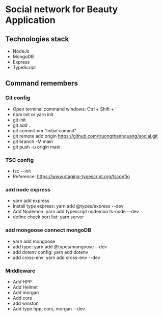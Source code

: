 # Social network for Beauty Application

## Technologies stack
- NodeJs
- MongoDB
- Express
- TypeScript

## Command  remembers
### Git config
- Open terminal  command windows: Ctrl + Shift + `
- npm  init or yarn init
- git init 
- git add .
- git commit =m "Initial commit"
- git remote add origin https://github.com/truongthanhquang/social.git
- git branch -M main
- git push -u origin main

### TSC config
- tsc --init
- Reference: https://www.staging-typescript.org/tsconfig

### add node express
- yarn add express
- Install type express: yarn add @types/express --dev
- Add Nodemon: yarn add typescript nodemon  ts-node --dev
- define check port list: yarn server

### add mongoose connect mongoDB
- yarn add mongoose
- add type: yarn add @types/mongoose --dev
- add dotenv config: yarn add dotenv
- add cross-env: yarn add cross-env --dev

### Middleware
- Add HPP
- Add Helmet
- Add morgan
- Add cors
- add winston
- Add type hpp, cors, morgan --dev

